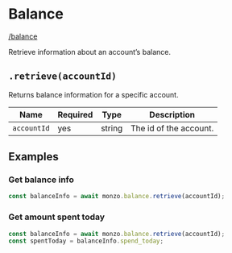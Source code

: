 # Balance

[/balance](https://docs.monzo.com/#balance)

Retrieve information about an account’s balance.

## `.retrieve(accountId)`

Returns balance information for a specific account.

| Name        | Required | Type   | Description            |
| ----------- | -------- | ------ | ---------------------- |
| `accountId` | yes      | string | The id of the account. |

## Examples

### Get balance info

```javascript
const balanceInfo = await monzo.balance.retrieve(accountId);
```

### Get amount spent today

```javascript
const balanceInfo = await monzo.balance.retrieve(accountId);
const spentToday = balanceInfo.spend_today;
```
